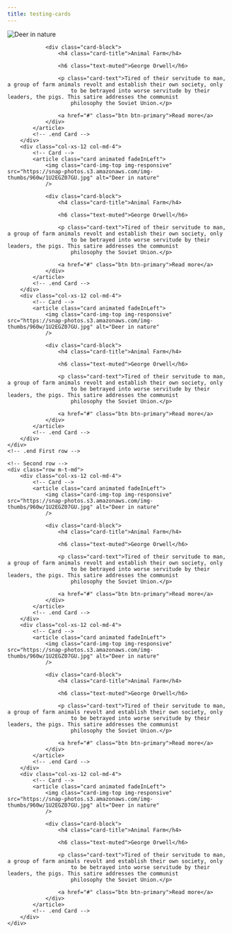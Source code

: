 ```yaml
---
title: testing-cards
---
```


<div class="container m-t-md">
    <!-- First row -->
    <div class="row">
        <div class="col-xs-12 col-md-4">
            <!-- Card -->
            <article class="card animated fadeInLeft">
                <img class="card-img-top img-responsive" src="https://snap-photos.s3.amazonaws.com/img-thumbs/960w/1U2EGZ07GU.jpg" alt="Deer in nature"
                />

                <div class="card-block">
                    <h4 class="card-title">Animal Farm</h4>

                    <h6 class="text-muted">George Orwell</h6>

                    <p class="card-text">Tired of their servitude to man, a group of farm animals revolt and establish their own society, only
                        to be betrayed into worse servitude by their leaders, the pigs. This satire addresses the communist
                        philosophy the Soviet Union.</p>

                    <a href="#" class="btn btn-primary">Read more</a>
                </div>
            </article>
            <!-- .end Card -->
        </div>
        <div class="col-xs-12 col-md-4">
            <!-- Card -->
            <article class="card animated fadeInLeft">
                <img class="card-img-top img-responsive" src="https://snap-photos.s3.amazonaws.com/img-thumbs/960w/1U2EGZ07GU.jpg" alt="Deer in nature"
                />

                <div class="card-block">
                    <h4 class="card-title">Animal Farm</h4>

                    <h6 class="text-muted">George Orwell</h6>

                    <p class="card-text">Tired of their servitude to man, a group of farm animals revolt and establish their own society, only
                        to be betrayed into worse servitude by their leaders, the pigs. This satire addresses the communist
                        philosophy the Soviet Union.</p>

                    <a href="#" class="btn btn-primary">Read more</a>
                </div>
            </article>
            <!-- .end Card -->
        </div>
        <div class="col-xs-12 col-md-4">
            <!-- Card -->
            <article class="card animated fadeInLeft">
                <img class="card-img-top img-responsive" src="https://snap-photos.s3.amazonaws.com/img-thumbs/960w/1U2EGZ07GU.jpg" alt="Deer in nature"
                />

                <div class="card-block">
                    <h4 class="card-title">Animal Farm</h4>

                    <h6 class="text-muted">George Orwell</h6>

                    <p class="card-text">Tired of their servitude to man, a group of farm animals revolt and establish their own society, only
                        to be betrayed into worse servitude by their leaders, the pigs. This satire addresses the communist
                        philosophy the Soviet Union.</p>

                    <a href="#" class="btn btn-primary">Read more</a>
                </div>
            </article>
            <!-- .end Card -->
        </div>
    </div>
    <!-- .end First row -->

    <!-- Second row -->
    <div class="row m-t-md">
        <div class="col-xs-12 col-md-4">
            <!-- Card -->
            <article class="card animated fadeInLeft">
                <img class="card-img-top img-responsive" src="https://snap-photos.s3.amazonaws.com/img-thumbs/960w/1U2EGZ07GU.jpg" alt="Deer in nature"
                />

                <div class="card-block">
                    <h4 class="card-title">Animal Farm</h4>

                    <h6 class="text-muted">George Orwell</h6>

                    <p class="card-text">Tired of their servitude to man, a group of farm animals revolt and establish their own society, only
                        to be betrayed into worse servitude by their leaders, the pigs. This satire addresses the communist
                        philosophy the Soviet Union.</p>

                    <a href="#" class="btn btn-primary">Read more</a>
                </div>
            </article>
            <!-- .end Card -->
        </div>
        <div class="col-xs-12 col-md-4">
            <!-- Card -->
            <article class="card animated fadeInLeft">
                <img class="card-img-top img-responsive" src="https://snap-photos.s3.amazonaws.com/img-thumbs/960w/1U2EGZ07GU.jpg" alt="Deer in nature"
                />

                <div class="card-block">
                    <h4 class="card-title">Animal Farm</h4>

                    <h6 class="text-muted">George Orwell</h6>

                    <p class="card-text">Tired of their servitude to man, a group of farm animals revolt and establish their own society, only
                        to be betrayed into worse servitude by their leaders, the pigs. This satire addresses the communist
                        philosophy the Soviet Union.</p>

                    <a href="#" class="btn btn-primary">Read more</a>
                </div>
            </article>
            <!-- .end Card -->
        </div>
        <div class="col-xs-12 col-md-4">
            <!-- Card -->
            <article class="card animated fadeInLeft">
                <img class="card-img-top img-responsive" src="https://snap-photos.s3.amazonaws.com/img-thumbs/960w/1U2EGZ07GU.jpg" alt="Deer in nature"
                />

                <div class="card-block">
                    <h4 class="card-title">Animal Farm</h4>

                    <h6 class="text-muted">George Orwell</h6>

                    <p class="card-text">Tired of their servitude to man, a group of farm animals revolt and establish their own society, only
                        to be betrayed into worse servitude by their leaders, the pigs. This satire addresses the communist
                        philosophy the Soviet Union.</p>

                    <a href="#" class="btn btn-primary">Read more</a>
                </div>
            </article>
            <!-- .end Card -->
        </div>
    </div>
</div>
